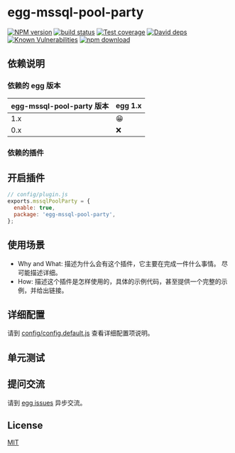# egg-mssql-pool-party

[![NPM version][npm-image]][npm-url]
[![build status][travis-image]][travis-url]
[![Test coverage][codecov-image]][codecov-url]
[![David deps][david-image]][david-url]
[![Known Vulnerabilities][snyk-image]][snyk-url]
[![npm download][download-image]][download-url]

[npm-image]: https://img.shields.io/npm/v/egg-mssql-pool-party.svg?style=flat-square
[npm-url]: https://npmjs.org/package/egg-mssql-pool-party
[travis-image]: https://img.shields.io/travis/eggjs/egg-mssql-pool-party.svg?style=flat-square
[travis-url]: https://travis-ci.org/eggjs/egg-mssql-pool-party
[codecov-image]: https://img.shields.io/codecov/c/github/eggjs/egg-mssql-pool-party.svg?style=flat-square
[codecov-url]: https://codecov.io/github/eggjs/egg-mssql-pool-party?branch=master
[david-image]: https://img.shields.io/david/eggjs/egg-mssql-pool-party.svg?style=flat-square
[david-url]: https://david-dm.org/eggjs/egg-mssql-pool-party
[snyk-image]: https://snyk.io/test/npm/egg-mssql-pool-party/badge.svg?style=flat-square
[snyk-url]: https://snyk.io/test/npm/egg-mssql-pool-party
[download-image]: https://img.shields.io/npm/dm/egg-mssql-pool-party.svg?style=flat-square
[download-url]: https://npmjs.org/package/egg-mssql-pool-party

<!--
Description here.
-->

## 依赖说明

### 依赖的 egg 版本

egg-mssql-pool-party 版本 | egg 1.x
--- | ---
1.x | 😁
0.x | ❌

### 依赖的插件
<!--

如果有依赖其它插件，请在这里特别说明。如

- security
- multipart

-->

## 开启插件

```js
// config/plugin.js
exports.mssqlPoolParty = {
  enable: true,
  package: 'egg-mssql-pool-party',
};
```

## 使用场景

- Why and What: 描述为什么会有这个插件，它主要在完成一件什么事情。
尽可能描述详细。
- How: 描述这个插件是怎样使用的，具体的示例代码，甚至提供一个完整的示例，并给出链接。

## 详细配置

请到 [config/config.default.js](config/config.default.js) 查看详细配置项说明。

## 单元测试

<!-- 描述如何在单元测试中使用此插件，例如 schedule 如何触发。无则省略。-->

## 提问交流

请到 [egg issues](https://github.com/eggjs/egg/issues) 异步交流。

## License

[MIT](LICENSE)
